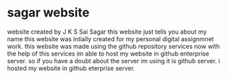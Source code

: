 # sagar website
website created by J K S Sai Sagar
this website just tells you about my name
this website was intially created for my personal digital assignmnet work.
this website was made using the github repository services now with the help of this services im able to host my website in github enterprise server.
so if you have a doubt about the server im using it is github server.
i hosted my website in github eterprise server.

